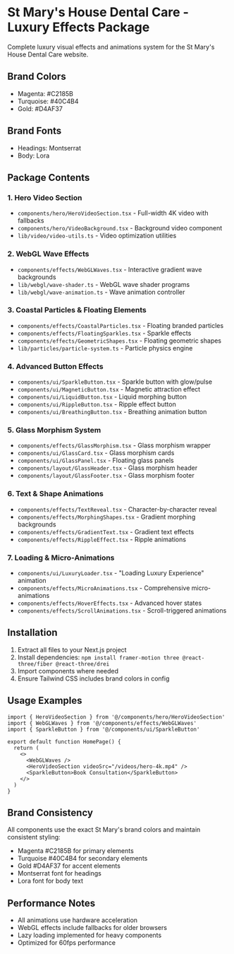 # St Mary's House Dental Care - Luxury Effects Package

Complete luxury visual effects and animations system for the St Mary's House Dental Care website.

## Brand Colors
- Magenta: #C2185B
- Turquoise: #40C4B4  
- Gold: #D4AF37

## Brand Fonts
- Headings: Montserrat
- Body: Lora

## Package Contents

### 1. Hero Video Section
- `components/hero/HeroVideoSection.tsx` - Full-width 4K video with fallbacks
- `components/hero/VideoBackground.tsx` - Background video component
- `lib/video/video-utils.ts` - Video optimization utilities

### 2. WebGL Wave Effects
- `components/effects/WebGLWaves.tsx` - Interactive gradient wave backgrounds
- `lib/webgl/wave-shader.ts` - WebGL wave shader programs
- `lib/webgl/wave-animation.ts` - Wave animation controller

### 3. Coastal Particles & Floating Elements
- `components/effects/CoastalParticles.tsx` - Floating branded particles
- `components/effects/FloatingSparkles.tsx` - Sparkle effects
- `components/effects/GeometricShapes.tsx` - Floating geometric shapes
- `lib/particles/particle-system.ts` - Particle physics engine

### 4. Advanced Button Effects
- `components/ui/SparkleButton.tsx` - Sparkle button with glow/pulse
- `components/ui/MagneticButton.tsx` - Magnetic attraction effect
- `components/ui/LiquidButton.tsx` - Liquid morphing button
- `components/ui/RippleButton.tsx` - Ripple effect button
- `components/ui/BreathingButton.tsx` - Breathing animation button

### 5. Glass Morphism System
- `components/effects/GlassMorphism.tsx` - Glass morphism wrapper
- `components/ui/GlassCard.tsx` - Glass morphism cards
- `components/ui/GlassPanel.tsx` - Floating glass panels
- `components/layout/GlassHeader.tsx` - Glass morphism header
- `components/layout/GlassFooter.tsx` - Glass morphism footer

### 6. Text & Shape Animations
- `components/effects/TextReveal.tsx` - Character-by-character reveal
- `components/effects/MorphingShapes.tsx` - Gradient morphing backgrounds
- `components/effects/GradientText.tsx` - Gradient text effects
- `components/effects/RippleEffect.tsx` - Ripple animations

### 7. Loading & Micro-Animations
- `components/ui/LuxuryLoader.tsx` - "Loading Luxury Experience" animation
- `components/effects/MicroAnimations.tsx` - Comprehensive micro-animations
- `components/effects/HoverEffects.tsx` - Advanced hover states
- `components/effects/ScrollAnimations.tsx` - Scroll-triggered animations

## Installation

1. Extract all files to your Next.js project
2. Install dependencies: `npm install framer-motion three @react-three/fiber @react-three/drei`
3. Import components where needed
4. Ensure Tailwind CSS includes brand colors in config

## Usage Examples

```tsx
import { HeroVideoSection } from '@/components/hero/HeroVideoSection'
import { WebGLWaves } from '@/components/effects/WebGLWaves'
import { SparkleButton } from '@/components/ui/SparkleButton'

export default function HomePage() {
  return (
    <>
      <WebGLWaves />
      <HeroVideoSection videoSrc="/videos/hero-4k.mp4" />
      <SparkleButton>Book Consultation</SparkleButton>
    </>
  )
}
```

## Brand Consistency

All components use the exact St Mary's brand colors and maintain consistent styling:
- Magenta #C2185B for primary elements
- Turquoise #40C4B4 for secondary elements  
- Gold #D4AF37 for accent elements
- Montserrat font for headings
- Lora font for body text

## Performance Notes

- All animations use hardware acceleration
- WebGL effects include fallbacks for older browsers
- Lazy loading implemented for heavy components
- Optimized for 60fps performance

